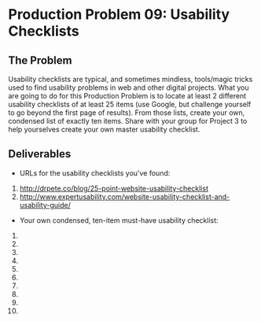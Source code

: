 # Production Problem 09: Usability Checklists

## The Problem

Usability checklists are typical, and sometimes mindless, tools/magic tricks used to find usability problems in web and other digital projects. What you are going to do for this Production Problem is to locate at least 2 different usability checklists of at least 25 items (use Google, but challenge yourself to go beyond the first page of results). From those lists, create your own, condensed list of exactly ten items. Share with your group for Project 3 to help yourselves create your own master usability checklist.

## Deliverables

* URLs for the usability checklists you've found:

1. http://drpete.co/blog/25-point-website-usability-checklist
2. http://www.expertusability.com/website-usability-checklist-and-usability-guide/

* Your own condensed, ten-item must-have usability checklist:

1. 
2.
3.
4.
5.
6.
7.
8.
9.
10.
